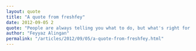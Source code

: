 ```yaml
---
layout: quote
title: "A quote from freshfey"
date: 2012-09-05 2
quote: "People are always telling you what to do, but what's right for them may not be right for you. Life is not a rehearsal. It's the real thing."
author: "Feyyaz Alingan"
permalink: "/articles/2012/09/05/a-quote-from-freshfey.html"
---
```


